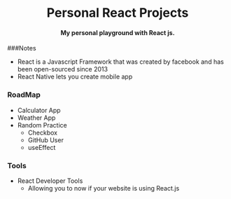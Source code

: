 <h1 align="center">Personal React Projects</h1>

<h4 align="center">My personal playground with React js.</h4>


###Notes
 * React is a Javascript Framework that was created by facebook and has been open-sourced since 2013
 * React Native lets you create mobile app 



### RoadMap

* Calculator App
* Weather App
* Random Practice
    - Checkbox
    - GitHub User
    - useEffect


### Tools
* React Developer Tools
  * Allowing you to now if your website is using React.js


    